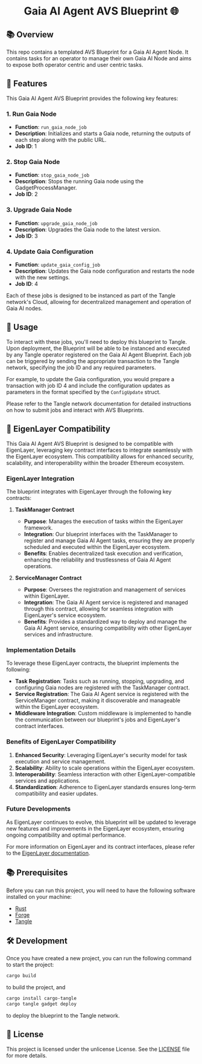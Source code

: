 # <h1 align="center"> Gaia AI Agent AVS Blueprint 🌐 </h1>

## 📚 Overview
This repo contains a templated AVS Blueprint for a Gaia AI Agent Node. It contains tasks for an operator to manage their own Gaia AI Node and aims to expose both operator centric and user centric tasks.

## 🚀 Features

This Gaia AI Agent AVS Blueprint provides the following key features:

### 1. Run Gaia Node
- **Function**: `run_gaia_node_job`
- **Description**: Initializes and starts a Gaia node, returning the outputs of each step along with the public URL.
- **Job ID**: 1

### 2. Stop Gaia Node
- **Function**: `stop_gaia_node_job`
- **Description**: Stops the running Gaia node using the GadgetProcessManager.
- **Job ID**: 2

### 3. Upgrade Gaia Node
- **Function**: `upgrade_gaia_node_job`
- **Description**: Upgrades the Gaia node to the latest version.
- **Job ID**: 3

### 4. Update Gaia Configuration
- **Function**: `update_gaia_config_job`
- **Description**: Updates the Gaia node configuration and restarts the node with the new settings.
- **Job ID**: 4

Each of these jobs is designed to be instanced as part of the Tangle network's Cloud, allowing for decentralized management and operation of Gaia AI nodes.

## 🔧 Usage

To interact with these jobs, you'll need to deploy this blueprint to Tangle. Upon deployment, the Blueprint will be able to be instanced and executed by any Tangle operator registered on the Gaia AI Agent Blueprint. Each job can be triggered by sending the appropriate transaction to the Tangle network, specifying the job ID and any required parameters.

For example, to update the Gaia configuration, you would prepare a transaction with job ID 4 and include the configuration updates as parameters in the format specified by the `ConfigUpdate` struct.

Please refer to the Tangle network documentation for detailed instructions on how to submit jobs and interact with AVS Blueprints.


## 🔗 EigenLayer Compatibility

This Gaia AI Agent AVS Blueprint is designed to be compatible with EigenLayer, leveraging key contract interfaces to integrate seamlessly with the EigenLayer ecosystem. This compatibility allows for enhanced security, scalability, and interoperability within the broader Ethereum ecosystem.

### EigenLayer Integration

The blueprint integrates with EigenLayer through the following key contracts:

1. **TaskManager Contract**
   - **Purpose**: Manages the execution of tasks within the EigenLayer framework.
   - **Integration**: Our blueprint interfaces with the TaskManager to register and manage Gaia AI Agent tasks, ensuring they are properly scheduled and executed within the EigenLayer ecosystem.
   - **Benefits**: Enables decentralized task execution and verification, enhancing the reliability and trustlessness of Gaia AI Agent operations.

2. **ServiceManager Contract**
   - **Purpose**: Oversees the registration and management of services within EigenLayer.
   - **Integration**: The Gaia AI Agent service is registered and managed through this contract, allowing for seamless integration with EigenLayer's service ecosystem.
   - **Benefits**: Provides a standardized way to deploy and manage the Gaia AI Agent service, ensuring compatibility with other EigenLayer services and infrastructure.

### Implementation Details

To leverage these EigenLayer contracts, the blueprint implements the following:

- **Task Registration**: Tasks such as running, stopping, upgrading, and configuring Gaia nodes are registered with the TaskManager contract.
- **Service Registration**: The Gaia AI Agent service is registered with the ServiceManager contract, making it discoverable and manageable within the EigenLayer ecosystem.
- **Middleware Integration**: Custom middleware is implemented to handle the communication between our blueprint's jobs and EigenLayer's contract interfaces.

### Benefits of EigenLayer Compatibility

1. **Enhanced Security**: Leveraging EigenLayer's security model for task execution and service management.
2. **Scalability**: Ability to scale operations within the EigenLayer ecosystem.
3. **Interoperability**: Seamless interaction with other EigenLayer-compatible services and applications.
4. **Standardization**: Adherence to EigenLayer standards ensures long-term compatibility and easier updates.

### Future Developments

As EigenLayer continues to evolve, this blueprint will be updated to leverage new features and improvements in the EigenLayer ecosystem, ensuring ongoing compatibility and optimal performance.

For more information on EigenLayer and its contract interfaces, please refer to the [EigenLayer documentation](https://docs.eigenlayer.xyz/).




## 📚 Prerequisites

Before you can run this project, you will need to have the following software installed on your machine:

- [Rust](https://www.rust-lang.org/tools/install)
- [Forge](https://getfoundry.sh)
- [Tangle](https://github.com/tangle-network/tangle?tab=readme-ov-file#-getting-started-)

## 🛠️ Development

Once you have created a new project, you can run the following command to start the project:

```sh
cargo build
```
to build the project, and

```sh
cargo install cargo-tangle
cargo tangle gadget deploy
```
to deploy the blueprint to the Tangle network.

## 📜 License

This project is licensed under the unlicense License. See the [LICENSE](./LICENSE) file for more details.
